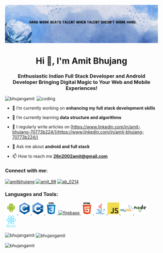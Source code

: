 ![logo](https://github.com/BhujangAmit/BhujangAmit/blob/main/gitbanner.png)
<h1 align="center">Hi 👋, I'm Amit Bhujang</h1>
<h3 align="center">Enthusiastic Indian Full Stack Developer and Android Developer Bringing Digital Magic to Your Web and Mobile Experiences!</h3>

<img align="right" alt="coding" width="400" src="https://media4.giphy.com/media/WtTnAfZn6aVJfBzlN3/giphy.gif">

<p align="left"> <img src="https://komarev.com/ghpvc/?username=bhujangamit&label=Profile%20views&color=0e75b6&style=flat" alt="bhujangamit" /> </p>

- 🔭 I’m currently working on **enhancing my full stack development skills**

- 🌱 I’m currently learning **data structure and algorithms**

- 📝 I regularly write articles on [https://www.linkedin.com/in/amit-bhujang-70773b224/](https://www.linkedin.com/in/amit-bhujang-70773b224/)

- 💬 Ask me about **android and full stack**

- 📫 How to reach me **26n2002amit@gmail.com**

<h3 align="left">Connect with me:</h3>
<p align="left">
<a href="https://linkedin.com/in/amitbhujang" target="blank"><img align="center" src="https://raw.githubusercontent.com/rahuldkjain/github-profile-readme-generator/master/src/images/icons/Social/linked-in-alt.svg" alt="amitbhujang" height="30" width="40" /></a>
<a href="https://www.leetcode.com/amit_98" target="blank"><img align="center" src="https://raw.githubusercontent.com/rahuldkjain/github-profile-readme-generator/master/src/images/icons/Social/leet-code.svg" alt="amit_98" height="30" width="40" /></a>
<a href="https://auth.geeksforgeeks.org/user/ab_0214" target="blank"><img align="center" src="https://raw.githubusercontent.com/rahuldkjain/github-profile-readme-generator/master/src/images/icons/Social/geeks-for-geeks.svg" alt="ab_0214" height="30" width="40" /></a>
</p>

<h3 align="left">Languages and Tools:</h3>
<p align="left"> <a href="https://developer.android.com" target="_blank" rel="noreferrer"> <img src="https://raw.githubusercontent.com/devicons/devicon/master/icons/android/android-original-wordmark.svg" alt="android" width="40" height="40"/> </a> <a href="https://www.cprogramming.com/" target="_blank" rel="noreferrer"> <img src="https://raw.githubusercontent.com/devicons/devicon/master/icons/c/c-original.svg" alt="c" width="40" height="40"/> </a> <a href="https://www.w3schools.com/cpp/" target="_blank" rel="noreferrer"> <img src="https://raw.githubusercontent.com/devicons/devicon/master/icons/cplusplus/cplusplus-original.svg" alt="cplusplus" width="40" height="40"/> </a> <a href="https://www.w3schools.com/css/" target="_blank" rel="noreferrer"> <img src="https://raw.githubusercontent.com/devicons/devicon/master/icons/css3/css3-original-wordmark.svg" alt="css3" width="40" height="40"/> </a> <a href="https://firebase.google.com/" target="_blank" rel="noreferrer"> <img src="https://www.vectorlogo.zone/logos/firebase/firebase-icon.svg" alt="firebase" width="40" height="40"/> </a> <a href="https://www.w3.org/html/" target="_blank" rel="noreferrer"> <img src="https://raw.githubusercontent.com/devicons/devicon/master/icons/html5/html5-original-wordmark.svg" alt="html5" width="40" height="40"/> </a> <a href="https://www.java.com" target="_blank" rel="noreferrer"> <img src="https://raw.githubusercontent.com/devicons/devicon/master/icons/java/java-original.svg" alt="java" width="40" height="40"/> </a> <a href="https://developer.mozilla.org/en-US/docs/Web/JavaScript" target="_blank" rel="noreferrer"> <img src="https://raw.githubusercontent.com/devicons/devicon/master/icons/javascript/javascript-original.svg" alt="javascript" width="40" height="40"/> </a> <a href="https://www.mysql.com/" target="_blank" rel="noreferrer"> <img src="https://raw.githubusercontent.com/devicons/devicon/master/icons/mysql/mysql-original-wordmark.svg" alt="mysql" width="40" height="40"/> </a> <a href="https://nodejs.org" target="_blank" rel="noreferrer"> <img src="https://raw.githubusercontent.com/devicons/devicon/master/icons/nodejs/nodejs-original-wordmark.svg" alt="nodejs" width="40" height="40"/> </a> <a href="https://reactjs.org/" target="_blank" rel="noreferrer"> <img src="https://raw.githubusercontent.com/devicons/devicon/master/icons/react/react-original-wordmark.svg" alt="react" width="40" height="40"/> </a> </p>

<p><img align="left" src="https://github-readme-stats.vercel.app/api/top-langs?username=bhujangamit&show_icons=true&locale=en&layout=compact" alt="bhujangamit" /></p>

<p>&nbsp;<img align="center" src="https://github-readme-stats.vercel.app/api?username=bhujangamit&show_icons=true&locale=en" alt="bhujangamit" /></p>

<p><img align="center" src="https://github-readme-streak-stats.herokuapp.com/?user=bhujangamit&" alt="bhujangamit" /></p>
